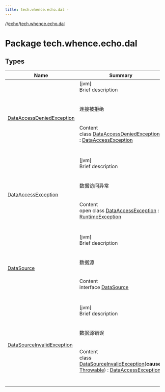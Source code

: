 ```yaml
---
title: tech.whence.echo.dal -
---
```

//[echo](../index.md)/[tech.whence.echo.dal](index.md)



# Package tech.whence.echo.dal  


## Types  
  
|  Name|  Summary| 
|---|---|
| [DataAccessDeniedException](-data-access-denied-exception/index.md)| [jvm]  <br>Brief description  <br><br><br>连接被拒绝<br><br>  <br>Content  <br>class [DataAccessDeniedException](-data-access-denied-exception/index.md) : [DataAccessException](-data-access-exception/index.md)  <br><br><br>
| [DataAccessException](-data-access-exception/index.md)| [jvm]  <br>Brief description  <br><br><br>数据访问异常<br><br>  <br>Content  <br>open class [DataAccessException](-data-access-exception/index.md) : [RuntimeException](https://docs.oracle.com/javase/8/docs/api/java/lang/RuntimeException.html)  <br><br><br>
| [DataSource](-data-source/index.md)| [jvm]  <br>Brief description  <br><br><br>数据源<br><br>  <br>Content  <br>interface [DataSource](-data-source/index.md)  <br><br><br>
| [DataSourceInvalidException](-data-source-invalid-exception/index.md)| [jvm]  <br>Brief description  <br><br><br>数据源错误<br><br>  <br>Content  <br>class [DataSourceInvalidException](-data-source-invalid-exception/index.md)(**cause**: [Throwable](https://kotlinlang.org/api/latest/jvm/stdlib/kotlin/-throwable/index.html)) : [DataAccessException](-data-access-exception/index.md)  <br><br><br>

